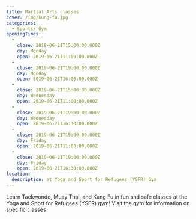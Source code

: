 ```yaml
---
title: Martial Arts classes
cover: /img/kung-fu.jpg
categories:
  - Sports/ Gym
openingTimes:
  - 
    close: 2019-06-21T15:00:00.000Z
    day: Monday
    open: 2019-06-21T11:00:00.000Z
  - 
    close: 2019-06-21T19:00:00.000Z
    day: Monday
    open: 2019-06-21T16:00:00.000Z
  - 
    close: 2019-06-21T15:00:00.000Z
    day: Wednesday
    open: 2019-06-21T11:00:00.000Z
  - 
    close: 2019-06-21T19:00:00.000Z
    day: Wednesday
    open: 2019-06-21T16:30:00.000Z
  - 
    close: 2019-06-21T15:00:00.000Z
    day: Friday
    open: 2019-06-21T11:00:00.000Z
  - 
    close: 2019-06-21T19:00:00.000Z
    day: Friday
    open: 2019-06-21T16:30:00.000Z
location:
  description: at Yoga and Sport for Refugees (YSFR) Gym
---
```


Learn Taekwondo, Muay Thai, and Kung Fu in fun and safe classes at the Yoga and Sport for Refugees (YSFR) gym! Visit the gym for information on specific classes